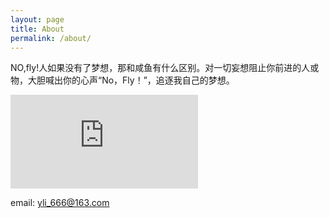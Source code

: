 ```yaml
---
layout: page
title: About
permalink: /about/
---
```


NO,fly!人如果没有了梦想，那和咸鱼有什么区别。对一切妄想阻止你前进的人或物，大胆喊出你的心声“No，Fly！”，追逐我自己的梦想。

<div>
   <iframe src="https://github.com/users/cofire/contributions" frameborder="0"></iframe>
</div>

email: yli_666@163.com
